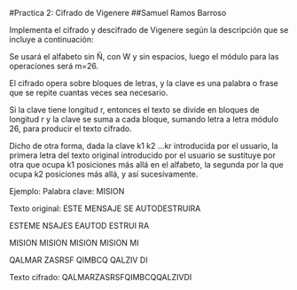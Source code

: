 #Practica 2: Cifrado de Vigenere
##Samuel Ramos Barroso

Implementa el cifrado y descifrado de Vigenere según la descripción que se incluye a continuación:

Se usará el alfabeto sin Ñ, con W y sin espacios, luego el módulo para las operaciones será m=26.

El cifrado opera sobre bloques de letras, y la clave es una palabra o frase que se repite cuantas veces sea necesario.

Si la clave tiene longitud r, entonces el texto se divide en bloques de longitud r y la clave se suma a cada bloque, sumando letra a letra módulo 26, para producir el texto cifrado.

Dicho de otra forma, dada la clave k1 k2 ...kr introducida por el usuario, la primera letra del texto original introducido por el usuario se sustituye por otra que ocupa k1 posiciones más allá en el alfabeto, la segunda por la que ocupa k2 posiciones más allá, y así sucesivamente.

Ejemplo:
Palabra clave: MISION

Texto original: ESTE MENSAJE SE AUTODESTRUIRA

ESTEME NSAJES EAUTOD ESTRUI RA

MISION MISION MISION MISION MI

QALMAR ZASRSF QIMBCQ QALZIV DI

Texto cifrado: QALMARZASRSFQIMBCQQALZIVDI